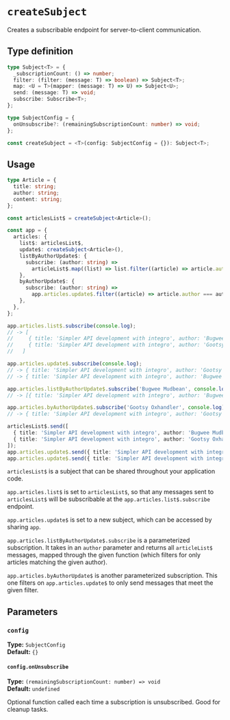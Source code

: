 # `createSubject`

Creates a subscribable endpoint for server-to-client communication.

## Type definition

```ts
type Subject<T> = {
  _subscriptionCount: () => number;
  filter: (filter: (message: T) => boolean) => Subject<T>;
  map: <U = T>(mapper: (message: T) => U) => Subject<U>;
  send: (message: T) => void;
  subscribe: Subscribe<T>;
};

type SubjectConfig = {
  onUnsubscribe?: (remainingSubscriptionCount: number) => void;
};

const createSubject = <T>(config: SubjectConfig = {}): Subject<T>;
```

## Usage

```ts
type Article = {
  title: string;
  author: string;
  content: string;
};

const articlesList$ = createSubject<Article>();

const app = {
  articles: {
    list$: articlesList$,
    update$: createSubject<Article>(),
    listByAuthorUpdate$: {
      subscribe: (author: string) =>
        articleList$.map((list) => list.filter((article) => article.author === author)).subscribe,
    },
    byAuthorUpdate$: {
      subscribe: (author: string) =>
        app.articles.update$.filter((article) => article.author === author).subscribe,
    },
  },
};

app.articles.list$.subscribe(console.log);
// -> [
//     { title: 'Simpler API development with integro', author: 'Bugwee Mudbean', content: '...' },
//     { title: 'Simpler API development with integro', author: 'Gootsy Oxhandler', content: '...' },
//   ]

app.articles.update$.subscribe(console.log);
// -> { title: 'Simpler API development with integro', author: 'Gootsy Oxhandler', content: '...' }
// -> { title: 'Simpler API development with integro', author: 'Bugwee Mudbean', content: '...' }

app.articles.listByAuthorUpdate$.subscribe('Bugwee Mudbean', console.log);
// -> [{ title: 'Simpler API development with integro', author: 'Bugwee Mudbean', content: '...' }]

app.articles.byAuthorUpdate$.subscribe('Gootsy Oxhandler', console.log);
// -> { title: 'Simpler API development with integro', author: 'Gootsy Oxhandler', content: '...' }

articlesList$.send([
  { title: 'Simpler API development with integro', author: 'Bugwee Mudbean', content: '...' },
  { title: 'Simpler API development with integro', author: 'Gootsy Oxhandler', content: '...' },
]);
app.articles.update$.send({ title: 'Simpler API development with integro', author: 'Gootsy Oxhandler', content: '...' });
app.articles.update$.send({ title: 'Simpler API development with integro', author: 'Bugwee Mudbean', content: '...' });
```

`articlesList$` is a subject that can be shared throughout your application code.

`app.articles.list$` is set to `articlesList$`, so that any messages sent to `articlesList$`
will be subscribable at the `app.articles.list$.subscribe` endpoint.

`app.articles.update$` is set to a new subject, which can be accessed by sharing `app`.

`app.articles.listByAuthorUpdate$.subscribe` is a parameterized subscription. It takes in an
`author` parameter and returns all `articleList$` messages, mapped through the given function
(which filters for only articles matching the given author).

`app.articles.byAuthorUpdate$` is another parameterized subscription. This one filters on
`app.articles.update$` to only send messages that meet the given filter.

## Parameters

### `config`

**Type:** `SubjectConfig`<br>
**Default:** `{}`

#### `config.onUnsubscribe`

**Type:** `(remainingSubscriptionCount: number) => void`<br>
**Default:** `undefined`

Optional function called each time a subscription is unsubscribed. Good for cleanup tasks.
